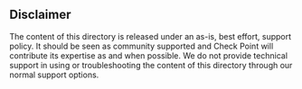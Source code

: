 ## Disclaimer
The content of this directory is released under an as-is, best effort, support policy. It should be seen as community supported and Check Point will contribute its expertise as and when possible. We do not provide technical support in using or troubleshooting the content of this directory through our normal support options.
